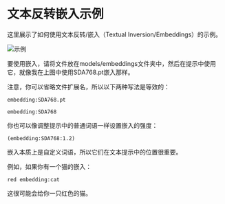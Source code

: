 # 文本反转嵌入示例

这里展示了如何使用文本反转/嵌入（Textual Inversion/Embeddings）的示例。

![示例](embedding_example.png)

要使用嵌入，请将文件放在models/embeddings文件夹中，然后在提示中使用它，就像我在上图中使用SDA768.pt嵌入那样。

注意，你可以省略文件扩展名，所以以下两种写法是等效的：

```embedding:SDA768.pt```

```embedding:SDA768```


你也可以像调整提示中的普通词语一样设置嵌入的强度：

```(embedding:SDA768:1.2)```


嵌入本质上是自定义词语，所以它们在文本提示中的位置很重要。

例如，如果你有一个猫的嵌入：

```red embedding:cat```

这很可能会给你一只红色的猫。

